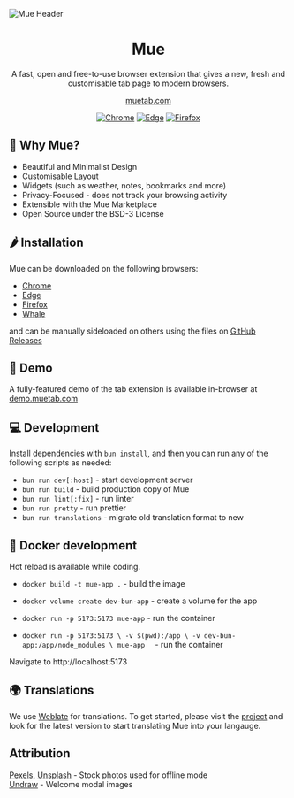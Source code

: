 ![Mue Header](assets/mue_readme.png)

<h1 align="center">Mue</h1>

<p align="center">A fast, open and free-to-use browser extension that gives a new, fresh and customisable tab page to modern browsers.</p>

<p align="center"><a href="https://muetab.com">muetab.com</a></p>


<div align="center">

[![Chrome](./assets/chrome.svg)](https://chromewebstore.google.com/detail/mue/bngmbednanpcfochchhgbkookpiaiaid)
[![Edge](./assets/edge.svg)](https://microsoftedge.microsoft.com/addons/detail/mue/aepnglgjfokepefimhbnibfjekidhmja)
[![Firefox](./assets/firefox.svg)](https://addons.mozilla.org/en-GB/firefox/addon/mue/)

</div>



## 🤔 Why Mue?
- Beautiful and Minimalist Design
- Customisable Layout
- Widgets (such as weather, notes, bookmarks and more)
- Privacy-Focused - does not track your browsing activity
- Extensible with the Mue Marketplace
- Open Source under the BSD-3 License

## 🌶️ Installation
Mue can be downloaded on the following browsers:

- [Chrome](https://chromewebstore.google.com/detail/mue/bngmbednanpcfochchhgbkookpiaiaid)
- [Edge](https://microsoftedge.microsoft.com/addons/detail/mue/aepnglgjfokepefimhbnibfjekidhmja)
- [Firefox](https://addons.mozilla.org/en-GB/firefox/addon/mue/)
- [Whale](https://store.whale.naver.com/detail/ecllekeilcmicbfkkiknfdddbogibbnc)

and can be manually sideloaded on others using the files on [GitHub Releases](https://github.com/mue/mue/releases)


## 🚀 Demo
A fully-featured demo of the tab extension is available in-browser at [demo.muetab.com](https://demo.muetab.com)


## 💻 Development
Install dependencies with ``bun install``, and then you can run any of the following scripts as needed:

- `bun run dev[:host]` - start development server
- `bun run build` - build production copy of Mue
- `bun run lint[:fix]` - run linter
- `bun run pretty` - run prettier
- `bun run translations` - migrate old translation format to new

## 🐳 Docker development
Hot reload is available while coding.

- `docker build -t mue-app .` - build the image

- `docker volume create dev-bun-app` - create a volume for the app

- `docker run -p 5173:5173 mue-app` - run the container

- `docker run -p 5173:5173 \
  -v $(pwd):/app \
  -v dev-bun-app:/app/node_modules \
  mue-app 
` - run the container

Navigate to http://localhost:5173

## 🌍 Translations
We use [Weblate](https://weblate.org) for translations. To get started, please visit the [project](https://hosted.weblate.org/projects/mue/) and look for the latest version to start translating Mue into your langauge.

## Attribution
[Pexels](https://pexels.com), [Unsplash](https://unsplash.com) - Stock photos used for offline mode <br/>
[Undraw](https://undraw.co) - Welcome modal images

